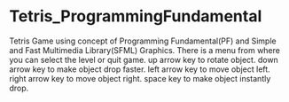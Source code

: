 # Tetris_ProgrammingFundamental
Tetris Game using concept of Programming Fundamental(PF) and Simple and Fast Multimedia Library(SFML) Graphics.
There is a menu from where you can select the level or quit game.
up arrow key to rotate object.
down arrow key to make object drop faster.
left arrow key to move object left.
right arrow key to move object right.
space key to make object instantly drop.
